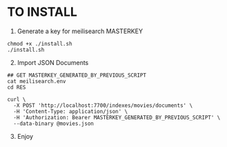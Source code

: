 # TO INSTALL

1. Generate a key for meilisearch MASTERKEY

```
chmod +x ./install.sh
./install.sh
```

2. Import JSON Documents

```
## GET MASTERKEY_GENERATED_BY_PREVIOUS_SCRIPT
cat meilisearch.env
cd RES

curl \
  -X POST 'http://localhost:7700/indexes/movies/documents' \
  -H 'Content-Type: application/json' \
  -H 'Authorization: Bearer MASTERKEY_GENERATED_BY_PREVIOUS_SCRIPT' \
  --data-binary @movies.json
```

3. Enjoy
